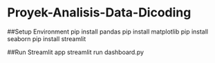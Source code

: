 # Proyek-Analisis-Data-Dicoding

##Setup Environment
pip install pandas
pip install matplotlib
pip install seaborn
pip install streamlit

##Run Streamlit app
streamlit run dashboard.py
